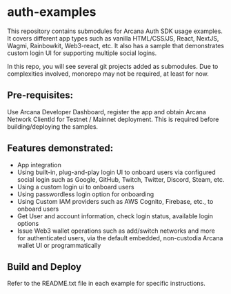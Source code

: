 # auth-examples

This repository contains submodules for Arcana Auth SDK usage examples. It covers different app types such as vanilla HTML/CSS/JS, React, NextJS, Wagmi, Rainbowkit, Web3-react, etc. It also has a sample that demonstrates custom login UI for supporting multiple social logins.

In this repo, you will see several git projects added as submodules.  Due to complexities involved, monorepo may not be required, at least for now.

## Pre-requisites:
Use Arcana Developer Dashboard, register the app and obtain Arcana Network ClientId for Testnet / Mainnet deployment. This is required before building/deploying the samples.

## Features demonstrated:
* App integration
* Using built-in, plug-and-play login UI to onboard users via configured social login such as Google, GitHub, Twitch, Twitter, Discord, Steam, etc.
* Using a custom login ui to onboard users
* Using passwordless login option for onboarding
* Using Custom IAM providers such as AWS Cognito, Firebase, etc., to onboard users
* Get User and account information, check login status, available login options
* Issue Web3 wallet operations such as add/switch networks and more for authenticated users, via the default embedded, non-custodia Arcana wallet UI or programmatically

## Build and Deploy
Refer to the README.txt file in each example for specific instructions.

